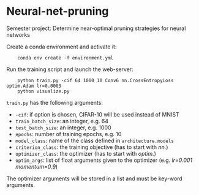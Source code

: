 # Neural-net-pruning
Semester project: Determine near-optimal pruning strategies for neural networks

Create a conda environment and activate it:

        conda env create -f environment.yml

Run the training script and launch the web-server:

        python train.py -cif 64 1000 10 Conv6 nn.CrossEntropyLoss optim.Adam lr=0.0003
        python visualize.py

`train.py` has the following arguments:
- `-cif`: if option is chosen, CIFAR-10 will be used instead of MNIST
- `train_batch_size`: an integer, e.g. 64
- `test_batch_size`: an integer, e.g. 1000
- `epochs`: number of training epochs, e.g. 10
- `model_class`: name of the class defined in `architecture.models`
- `criterion_class`: the training objective (has to start with _nn._)
- `optimizer_class`: the optimizer (has to start with _optim._)
- `optim_args`: list of float arguments given to the optimizer (e.g. _lr=0.001 momentum=0.9_)

The optimizer arguments will be stored in a list and must be key-word arguments.
